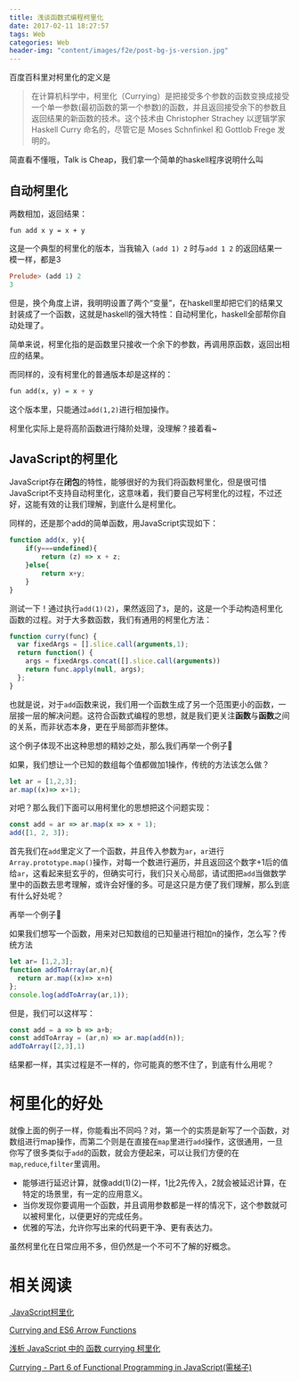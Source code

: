 ```yaml
---
title: 浅谈函数式编程柯里化
date: 2017-02-11 18:27:57
tags: Web
categories: Web
header-img: "content/images/f2e/post-bg-js-version.jpg"
---
```




百度百科里对柯里化的定义是

> 在计算机科学中，柯里化（Currying）是把接受多个参数的函数变换成接受一个单一参数(最初函数的第一个参数)的函数，并且返回接受余下的参数且返回结果的新函数的技术。这个技术由 Christopher Strachey 以逻辑学家 Haskell Curry 命名的，尽管它是 Moses Schnfinkel 和 Gottlob Frege 发明的。

简直看不懂哦，Talk is Cheap，我们拿一个简单的haskell程序说明什么叫

## 自动柯里化

两数相加，返回结果：

```has
fun add x y = x + y
```

这是一个典型的柯里化的版本，当我输入 ``(add 1) 2`` 时与``add 1 2`` 的返回结果一模一样，都是3

```haskell
Prelude> (add 1) 2
3
```

但是，换个角度上讲，我明明设置了两个“变量”，在haskell里却把它们的结果又封装成了一个函数，这就是haskell的强大特性：自动柯里化，haskell全部帮你自动处理了。

简单来说，柯里化指的是函数里只接收一个余下的参数，再调用原函数，返回出相应的结果。

而同样的，没有柯里化的普通版本却是这样的：

```haskell
fun add(x, y) = x + y
```

这个版本里，只能通过``add(1,2)``进行相加操作。

柯里化实际上是将高阶函数进行降阶处理，没理解？接着看~ 

## JavaScript的柯里化

JavaScript存在**闭包**的特性，能够很好的为我们将函数柯里化，但是很可惜JavaScript不支持自动柯里化，这意味着，我们要自己写柯里化的过程，不过还好，这能有效的让我们理解，到底什么是柯里化。

同样的，还是那个add的简单函数，用JavaScript实现如下：

```javascript
function add(x, y){
	if(y===undefined){
		return (z) => x + z;
	}else{
		return x+y;
	}
}
```

测试一下！通过执行``add(1)(2)``，果然返回了``3``，是的，这是一个手动构造柯里化函数的过程。对于大多数函数，我们有通用的柯里化方法：

```javascript
function curry(func) {
  var fixedArgs = [].slice.call(arguments,1);
  return function() {
    args = fixedArgs.concat([].slice.call(arguments))
    return func.apply(null, args);
  };
}
```

也就是说，对于`add`函数来说，我们用一个函数生成了另一个范围更小的函数，一层接一层的解决问题。这符合函数式编程的思想，就是我们更关注**函数**与**函数**之间的关系，而非状态本身，更在乎局部而非整体。

这个例子体现不出这种思想的精妙之处，那么我们再举一个例子🌰

如果，我们想让一个已知的数组每个值都做加1操作，传统的方法该怎么做？

```javascript
let ar = [1,2,3];
ar.map((x)=> x+1);
```

对吧？那么我们下面可以用柯里化的思想把这个问题实现：

```javascript
const add = ar => ar.map(x => x + 1);
add([1, 2, 3]);
```

首先我们在`add`里定义了一个函数，并且传入参数为`ar`，`ar`进行`Array.prototype.map()`操作，对每一个数进行遍历，并且返回这个数字+1后的值给`ar`，这看起来挺玄乎的，但确实可行，我们只关心局部，请试图把`add`当做数学里中的函数去思考理解，或许会好懂的多。可是这只是方便了我们理解，那么到底有什么好处呢？

再举一个例子🌰

如果我们想写一个函数，用来对已知数组的已知量进行相加n的操作，怎么写？传统方法

```javascript
let ar= [1,2,3];
function addToArray(ar,n){
  return ar.map((x)=> x+n)
};
console.log(addToArray(ar,1));
```

但是，我们可以这样写：

```javascript
const add = a => b => a+b;
const addToArray = (ar,n) => ar.map(add(n));
addToArray([2,3],1)
```

结果都一样，其实过程是不一样的，你可能真的憋不住了，到底有什么用呢？

# 柯里化的好处

就像上面的例子一样，你能看出不同吗？对，第一个的实质是新写了一个函数，对数组进行map操作，而第二个则是在直接在`map`里进行`add`操作，这很通用，一旦你写了很多类似于``add``的函数，就会方便起来，可以让我们方便的在`map`,`reduce`,`filter`里调用。

* 能够进行延迟计算，就像add(1)(2)一样，1比2先传入，2就会被延迟计算，在特定的场景里，有一定的应用意义。
* 当你发现你要调用一个函数，并且调用参数都是一样的情况下，这个参数就可以被柯里化，以便更好的完成任务。
* 优雅的写法，允许你写出来的代码更干净、更有表达力。

虽然柯里化在日常应用不多，但仍然是一个不可不了解的好概念。

# 相关阅读

[ JavaScript柯里化](https://cnodejs.org/topic/56261a249b48ca9448b776c4)

[Currying and ES6 Arrow Functions](http://codekirei.com/posts/currying-with-arrow-functions/)

[浅析 JavaScript 中的 函数 currying 柯里化](http://www.cnblogs.com/zztt/p/4142891.html)

[Currying - Part 6 of Functional Programming in JavaScript(需梯子)](https://www.youtube.com/watch?v=iZLP4qOwY8I)